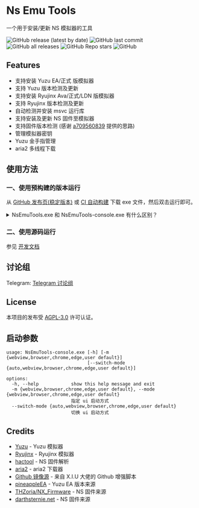 # Ns Emu Tools

一个用于安装/更新 NS 模拟器的工具

![GitHub release (latest by date)](https://img.shields.io/github/v/release/triwinds/ns-emu-tools?style=for-the-badge)
![GitHub last commit](https://img.shields.io/github/last-commit/triwinds/ns-emu-tools?style=for-the-badge)
![GitHub all releases](https://img.shields.io/github/downloads/triwinds/ns-emu-tools/total?style=for-the-badge)
![GitHub Repo stars](https://img.shields.io/github/stars/triwinds/ns-emu-tools?style=for-the-badge)
![GitHub](https://img.shields.io/github/license/triwinds/ns-emu-tools?style=for-the-badge)

## Features

- 支持安装 Yuzu EA/正式 版模拟器
- 支持 Yuzu 版本检测及更新
- 支持安装 Ryujinx Ava/正式/LDN 版模拟器
- 支持 Ryujinx 版本检测及更新
- 自动检测并安装 msvc 运行库
- 支持安装及更新 NS 固件至模拟器
- 支持固件版本检测 (感谢 [a709560839](https://tieba.baidu.com/home/main?id=tb.1.f9804802.YmDokXJSRkAJB0xF8XfaCQ&fr=pb) 提供的思路)
- 管理模拟器密钥
- Yuzu 金手指管理
- aria2 多线程下载

## 使用方法

### 一、使用预构建的版本运行

从 [GitHub 发布页(稳定版本)](https://github.com/triwinds/ns-emu-tools/releases) 或 [CI 自动构建](https://github.com/triwinds/ns-emu-tools/actions/workflows/ci-build.yaml) 下载 exe 文件，然后双击运行即可。
<details>
  <summary>NsEmuTools.exe 和 NsEmuTools-console.exe 有什么区别？</summary>
  NsEmuTools.exe 和 NsEmuTools-console.exe 在实际的功能上并没有任何差异，其主要的差别在于 console 会在启动的时候多一个命令行窗口，这也许可以解决某些杀毒软件的误报问题，详情见 <a href="https://github.com/triwinds/ns-emu-tools/issues/2">#2</a>.
</details>

### 二、使用源码运行

参见 [开发文档](doc/dev.md)

## 讨论组

Telegram: [Telegram 讨论组](https://t.me/+mxI34BRClLUwZDcx)

## License

本项目的发布受 [AGPL-3.0](https://github.com/triwinds/ns-emu-tools/blob/main/LICENSE) 许可认证。

## 启动参数

``` shell
usage: NsEmuTools-console.exe [-h] [-m {webview,browser,chrome,edge,user default}]
                              [--switch-mode {auto,webview,browser,chrome,edge,user default}]

options:
  -h, --help            show this help message and exit
  -m {webview,browser,chrome,edge,user default}, --mode {webview,browser,chrome,edge,user default}
                        指定 ui 启动方式
  --switch-mode {auto,webview,browser,chrome,edge,user default}
                        切换 ui 启动方式
```

## Credits

- [Yuzu](https://github.com/yuzu-emu/yuzu) - Yuzu 模拟器
- [Ryujinx](https://github.com/Ryujinx/Ryujinx) - Ryujinx 模拟器
- [hactool](https://github.com/SciresM/hactool) - NS 固件解析
- [aria2](https://github.com/aria2/aria2) - aria2 下载器
- [Github 镜像源](https://github.com/XIU2/UserScript/blob/master/GithubEnhanced-High-Speed-Download.user.js) - 来自 X.I.U 大佬的 Github 增强脚本
- [pineappleEA](https://github.com/pineappleEA/pineapple-src) - Yuzu EA 版本来源
- [THZoria/NX_Firmware](https://github.com/THZoria/NX_Firmware) - NS 固件来源
- [darthsternie.net](https://darthsternie.net/switch-firmwares/) - NS 固件来源
